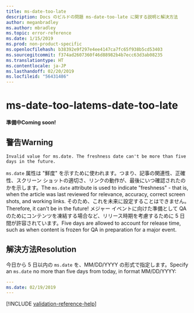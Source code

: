 ```yaml
---
title: ms-date-too-late
description: Docs のビルドの問題 ms-date-too-late に関する説明と解決方法
author: meganbradley
ms.author: mbradley
ms.topic: error-reference
ms.date: 1/15/2019
ms.prod: non-product-specific
ms.openlocfilehash: b38392e9f297e4ee4147ca7fc65f938b5cd53403
ms.sourcegitcommit: f374ad2607360f46d88982b4b7ecc63d3ab08235
ms.translationtype: HT
ms.contentlocale: ja-JP
ms.lasthandoff: 02/20/2019
ms.locfileid: "56431486"
---
```

# <a name="ms-date-too-late"></a><span data-ttu-id="40810-103">ms-date-too-late</span><span class="sxs-lookup"><span data-stu-id="40810-103">ms-date-too-late</span></span>

<span data-ttu-id="40810-104">**準備中**</span><span class="sxs-lookup"><span data-stu-id="40810-104">**Coming soon!**</span></span>

## <a name="warning"></a><span data-ttu-id="40810-105">警告</span><span class="sxs-lookup"><span data-stu-id="40810-105">Warning</span></span>

`Invalid value for ms.date. The freshness date can't be more than five days in the future.`

<span data-ttu-id="40810-106">`ms.date` 属性は "鮮度" を示すために使われます。つまり、記事の関連性、正確性、スクリーン ショットの適切さ、リンクの動作が、最後にいつ確認されたのかを示します。</span><span class="sxs-lookup"><span data-stu-id="40810-106">The `ms.date` attribute is used to indicate "freshness" - that is, when the article was last reviewed for relevance, accuracy, correct screen shots, and working links.</span></span> <span data-ttu-id="40810-107">そのため、これを未来に設定することはできません。</span><span class="sxs-lookup"><span data-stu-id="40810-107">Therefore, it can't be in the future!</span></span> <span data-ttu-id="40810-108">メジャー イベントに向けた準備として QA のためにコンテンツを凍結する場合など、リリース時期を考慮するために 5 日間が許容されています。</span><span class="sxs-lookup"><span data-stu-id="40810-108">Five days are allowed to account for release time, such as when content is frozen for QA in preparation for a major event.</span></span>

## <a name="resolution"></a><span data-ttu-id="40810-109">解決方法</span><span class="sxs-lookup"><span data-stu-id="40810-109">Resolution</span></span>

<span data-ttu-id="40810-110">今日から 5 日以内の `ms.date` を、MM/DD/YYYY の形式で指定します。</span><span class="sxs-lookup"><span data-stu-id="40810-110">Specify an `ms.date` no more than five days from today, in format MM/DD/YYYY:</span></span>

```yml
---
ms.date: 02/19/2019
---
```

<!--make sure to add this file to your includes folder and verify the path-->
[!INCLUDE [validation-reference-help](includes/validation-reference-help.md)]
